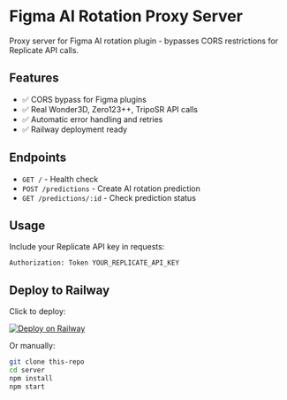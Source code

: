 # Figma AI Rotation Proxy Server

Proxy server for Figma AI rotation plugin - bypasses CORS restrictions for Replicate API calls.

## Features

- ✅ CORS bypass for Figma plugins
- ✅ Real Wonder3D, Zero123++, TripoSR API calls
- ✅ Automatic error handling and retries
- ✅ Railway deployment ready

## Endpoints

- `GET /` - Health check
- `POST /predictions` - Create AI rotation prediction
- `GET /predictions/:id` - Check prediction status

## Usage

Include your Replicate API key in requests:
```
Authorization: Token YOUR_REPLICATE_API_KEY
```

## Deploy to Railway

Click to deploy:

[![Deploy on Railway](https://railway.app/button.svg)](https://railway.app/template/2hx5LJ)

Or manually:
```bash
git clone this-repo
cd server
npm install
npm start
```